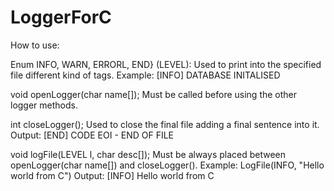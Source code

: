 # LoggerForC
How to use:

Enum INFO, WARN, ERRORL, END} (LEVEL):
Used to print into the specified file different kind of tags.
Example: [INFO]   DATABASE INITALISED

void openLogger(char name[]);
Must be called before using the other logger methods.

int closeLogger();
Used to close the final file adding a final sentence into it.
Output: [END] CODE EOI - END OF FILE

void logFile(LEVEL l, char desc[]);
Must be always placed between openLogger(char name[]) and closeLogger().
Example: LogFile(INFO, "Hello world from C")
Output: [INFO]  Hello world from C
